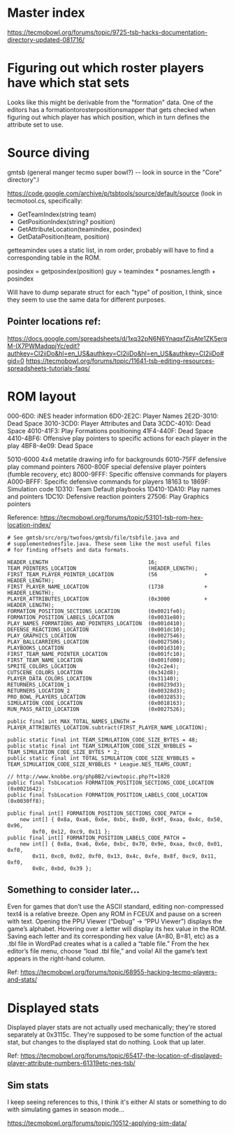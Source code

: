 # Master index

https://tecmobowl.org/forums/topic/9725-tsb-hacks-documentation-directory-updated-081716/

# Figuring out which roster players have which stat sets

Looks like this might be derivable from the "formation" data. One
of the editors has a formationtorosterpositionsmapper that gets
checked when figuring out which player has which position, which in
turn defines the attribute set to use.

# Source diving

gmtsb (general manger tecmo super bowl?) -- look in source in the "Core"
directory".l

https://code.google.com/archive/p/tsbtools/source/default/source (look
in tecmotool.cs, specifically:

* GetTeamIndex(string team)
* GetPositionIndex(string? position)
* GetAttributeLocation(teamindex, posindex)
* GetDataPosition(team, position)

getteamindex uses a static list, in rom order, probably will have to
find a corresponding table in the ROM.

posindex = getposindex(position)
guy = teamindex * posnames.length + posindex

Will have to dump separate struct for each "type" of position, I think,
since they seem to use the same data for different purposes.


## Pointer locations ref:

https://docs.google.com/spreadsheets/d/1xq32pN6N6YnaqxfZjsAte1ZK5erqM-IX7PWMadqpjYc/edit?authkey=CI2iiDo&hl=en_US&authkey=CI2iiDo&hl=en_US&authkey=CI2iiDo#gid=0
https://tecmobowl.org/forums/topic/11641-tsb-editing-resources-spreadsheets-tutorials-faqs/

# ROM layout

000-6D0: iNES header information
6D0-2E2C: Player Names
2E2D-3010: Dead Space
3010-3CD0: Player Attributes and Data
3CDC-4010: Dead Space
4010-41F3: Play Formations positioning
41F4-440F: Dead Space
4410-4BF6: Offensive play pointers to specific actions for each player in the play
4BF8-4e09: Dead Space

5010-6000 4x4  metatile drawing info for backgrounds 6010-75FF defensive play command pointers 7600-800F special defensive player pointers (fumble recovery, etc)
8000-9FFF: Specific offensive commands for players
A000-BFFF: Specific defensive commands for players
18163 to 1869F: Simulation code
1D310: Team Default playbooks
1D410-1DA10: Play names and pointers
1DC10: Defensive reaction pointers
27506: Play Graphics pointers

Reference: https://tecmobowl.org/forums/topic/53101-tsb-rom-hex-location-index/

```
# See gmtsb/src/org/twofoos/gmtsb/file/tsbfile.java and
# supplementednesfile.java. These seem like the most useful files
# for finding offsets and data formats.

HEADER_LENGTH                                16;
TEAM_POINTERS_LOCATION                       (HEADER_LENGTH);
FIRST_TEAM_PLAYER_POINTER_LOCATION           (56               +  HEADER_LENGTH);
FIRST_PLAYER_NAME_LOCATION                   (1738             +  HEADER_LENGTH);
PLAYER_ATTRIBUTES_LOCATION                   (0x3000           +  HEADER_LENGTH);
FORMATION_POSITION_SECTIONS_LOCATION         (0x0021fe0);
FORMATION_POSITION_LABELS_LOCATION           (0x0031e80);
PLAY_NAMES_FORMATIONS_AND_POINTERS_LOCATION  (0x001d410);
DEFENSE_REACTIONS_LOCATION                   (0x001dc10);
PLAY_GRAPHICS_LOCATION                       (0x0027546);
PLAY_BALLCARRIERS_LOCATION                   (0x0027506);
PLAYBOOKS_LOCATION                           (0x001d310);
FIRST_TEAM_NAME_POINTER_LOCATION             (0x001fc10);
FIRST_TEAM_NAME_LOCATION                     (0x001fd00);
SPRITE_COLORS_LOCATION                       (0x2c2e4);
CUTSCENE_COLORS_LOCATION                     (0x342d8);
PLAYER_DATA_COLORS_LOCATION                  (0x31140);
RETURNERS_LOCATION_1                         (0x00239d3);
RETURNERS_LOCATION_2                         (0x00328d3);
PRO_BOWL_PLAYERS_LOCATION                    (0x0032853);
SIMULATION_CODE_LOCATION                     (0x0018163);
RUN_PASS_RATIO_LOCATION                      (0x0027526);

public final int MAX_TOTAL_NAMES_LENGTH = PLAYER_ATTRIBUTES_LOCATION.subtract(FIRST_PLAYER_NAME_LOCATION);

public static final int TEAM_SIMULATION_CODE_SIZE_BYTES = 48;
public static final int TEAM_SIMULATION_CODE_SIZE_NYBBLES = TEAM_SIMULATION_CODE_SIZE_BYTES * 2;
public static final int TOTAL_SIMULATION_CODE_SIZE_NYBBLES = TEAM_SIMULATION_CODE_SIZE_NYBBLES * League.NES_TEAMS_COUNT;

// http://www.knobbe.org/phpBB2/viewtopic.php?t=1820
public final TsbLocation FORMATION_POSITION_SECTIONS_CODE_LOCATION	(0x0021642);
public final TsbLocation FORMATION_POSITION_LABELS_CODE_LOCATION	(0x0030ff8);

public final int[] FORMATION_POSITION_SECTIONS_CODE_PATCH =
    new int[] { 0x8a, 0xa6, 0x6e, 0xbc, 0xd0, 0x9f, 0xaa, 0x4c, 0x50, 0x96,
        0xf0, 0x12, 0xc9, 0x11 };
public final int[] FORMATION_POSITION_LABELS_CODE_PATCH =
    new int[] { 0x8a, 0xa6, 0x6e, 0xbc, 0x70, 0x9e, 0xaa, 0xc0, 0x01, 0xf0,
        0x11, 0xc0, 0x02, 0xf0, 0x13, 0x4c, 0xfe, 0x8f, 0xc9, 0x11, 0xf0,
        0x0c, 0xbd, 0x39 };
```


## Something to consider later...

Even for games that don’t use the ASCII standard, editing non-compressed text4
is a relative breeze. Open any ROM in FCEUX and pause on a screen with text.
Opening the PPU Viewer (“Debug” → “PPU Viewer”) displays the game’s alphabet.
Hovering over a letter will display its hex value in the ROM. Saving each
letter and its corresponding hex value (A=80, B=81, etc) as a .tbl file in
WordPad creates what is a called a “table file.” From the hex editor’s file
menu, choose “load .tbl file,” and voila! All the game’s text appears in the
right-hand column.﻿

Ref: https://tecmobowl.org/forums/topic/68955-hacking-tecmo-players-and-stats/

# Displayed stats

Displayed player stats are not actually used mechanically; they're
stored separately at 0x3115c. They're supposed to be some function of
the actual stat, but changes to the displayed stat do nothing. Look that
up later. 

Ref: https://tecmobowl.org/forums/topic/65417-the-location-of-displayed-player-attribute-numbers-61319etc-nes-tsb/

## Sim stats

I keep seeing references to this, I think it's either AI stats or
something to do with simulating games in season mode...

https://tecmobowl.org/forums/topic/10512-applying-sim-data/

